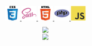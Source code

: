 <p align="center">
  <a href="https://www.w3schools.com/css/" target="_blank" rel="noreferrer"> <img src="https://raw.githubusercontent.com/devicons/devicon/master/icons/css3/css3-original-wordmark.svg" alt="css3" width="40" height="40"/> </a>   <a href="https://sass-lang.com" target="_blank" rel="noreferrer"> <img src="https://raw.githubusercontent.com/devicons/devicon/master/icons/sass/sass-original.svg" alt="sass" width="40" height="40"/> </a>   <a href="https://www.w3.org/html/" target="_blank" rel="noreferrer"> <img src="https://raw.githubusercontent.com/devicons/devicon/master/icons/html5/html5-original-wordmark.svg" alt="html5" width="40" height="40"/> </a>   <a href="https://www.php.net" target="_blank" rel="noreferrer"> <img src="https://raw.githubusercontent.com/devicons/devicon/master/icons/php/php-original.svg" alt="php" width="40" height="40"/> </a>  <a href="https://developer.mozilla.org/en-US/docs/Web/JavaScript" target="_blank" rel="noreferrer"> <img src="https://raw.githubusercontent.com/devicons/devicon/master/icons/javascript/javascript-original.svg" alt="javascript" width="40" height="40"/> </a>
</p>


<div align="center">
  <picture>
      <source
        srcset="https://github-readme-stats.vercel.app/api/top-langs/?username=44232502&show_icons=true&theme=gruvbox"
        media="(prefers-color-scheme: dark)"
      />
      <img src="https://github-readme-stats.vercel.app/top-langs?username=44232502&show_icons=true" />
    </picture>
</div>
  
<div align="center">
  <picture>
    <source
      srcset="https://github-readme-stats.vercel.app/api?username=44232502&show_icons=true&theme=gruvbox"
      media="(prefers-color-scheme: dark)"
    />
    <img src="https://github-readme-stats.vercel.app/api?username=44232502&show_icons=true" />
  </picture>
</div>
